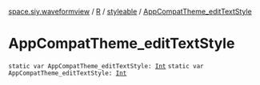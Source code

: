 [space.siy.waveformview](../../index.md) / [R](../index.md) / [styleable](index.md) / [AppCompatTheme_editTextStyle](./-app-compat-theme_edit-text-style.md)

# AppCompatTheme_editTextStyle

`static var AppCompatTheme_editTextStyle: `[`Int`](https://kotlinlang.org/api/latest/jvm/stdlib/kotlin/-int/index.html)
`static var AppCompatTheme_editTextStyle: `[`Int`](https://kotlinlang.org/api/latest/jvm/stdlib/kotlin/-int/index.html)